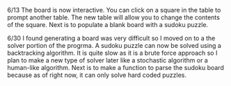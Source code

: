 6/13
The board is now interactive. You can click on a square in the table to prompt another table. The new table will allow you to change the
contents of the square.
Next is to populate a blank board with a sudoku puzzle.


6/30
I found generating a board was very difficult so I moved on to a the solver portion of the progrma. A sudoku puzzle can now be solved using a 
backtracking algorithm. It is quite slow as it is a brute force approach so I plan to make a new type of solver later like a stochastic 
algorithm or a human-like algorithm. 
Next is to make a function to parse the sudoku board because as of right now, it can only solve hard coded  puzzles.

